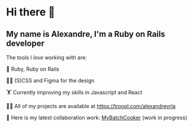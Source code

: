 # Hi there 👋

## My name is Alexandre, I'm a Ruby on Rails developer

The tools I *love* working with are:

💎 Ruby, Ruby on Rails

👨‍🎨 (S)CSS and Figma for the design

🏋️ Currently improving my skills in Javascript and React

👨‍💻 All of my projects are available at https://troopl.com/alexandrevrla



🔭 Here is my latest collaboration work: [MyBatchCooker](http://www.mybatchcooker.com/)
   (work in progress)
